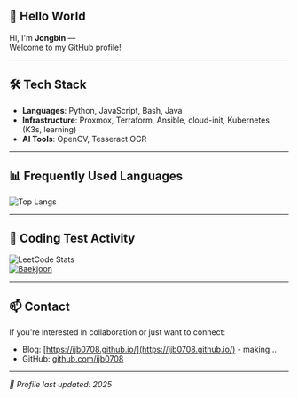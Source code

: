 ## 👋 Hello World

Hi, I'm **Jongbin** —  
Welcome to my GitHub profile!

---

## 🛠 Tech Stack

- **Languages**: Python, JavaScript, Bash, Java  
- **Infrastructure**: Proxmox, Terraform, Ansible, cloud-init, Kubernetes (K3s, learning)  
- **AI Tools**: OpenCV, Tesseract OCR

---

## 📊 Frequently Used Languages

![Top Langs](https://github-readme-stats.vercel.app/api/top-langs/?username=ijb0708&layout=compact&theme=neon)

---

## 🧠 Coding Test Activity

![LeetCode Stats](https://leetcard.jacoblin.cool/ijb0708?theme=dark&font=Noto%20Serif&ext=contest)  
[![Baekjoon](http://mazassumnida.wtf/api/generate_badge?boj=ijb0708)](https://www.acmicpc.net/user/ijb0708)

---

## 📫 Contact

If you're interested in collaboration or just want to connect:

- Blog: [https://ijb0708.github.io/](https://ijb0708.github.io/) - making...
- GitHub: [github.com/ijb0708](https://github.com/ijb0708)

---

_📅 Profile last updated: 2025_  
